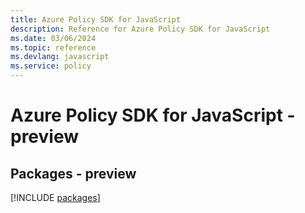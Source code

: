 ```yaml
---
title: Azure Policy SDK for JavaScript
description: Reference for Azure Policy SDK for JavaScript
ms.date: 03/06/2024
ms.topic: reference
ms.devlang: javascript
ms.service: policy
---
```

# Azure Policy SDK for JavaScript - preview
## Packages - preview
[!INCLUDE [packages](policy-index.md)]